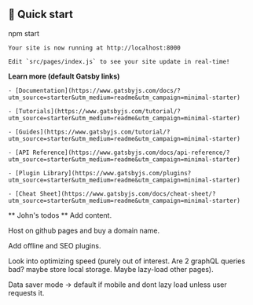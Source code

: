 ## 🚀 Quick start

npm start
    
    Your site is now running at http://localhost:8000

    Edit `src/pages/index.js` to see your site update in real-time!

**Learn more (default Gatsby links)**

    - [Documentation](https://www.gatsbyjs.com/docs/?utm_source=starter&utm_medium=readme&utm_campaign=minimal-starter)

    - [Tutorials](https://www.gatsbyjs.com/tutorial/?utm_source=starter&utm_medium=readme&utm_campaign=minimal-starter)

    - [Guides](https://www.gatsbyjs.com/tutorial/?utm_source=starter&utm_medium=readme&utm_campaign=minimal-starter)

    - [API Reference](https://www.gatsbyjs.com/docs/api-reference/?utm_source=starter&utm_medium=readme&utm_campaign=minimal-starter)

    - [Plugin Library](https://www.gatsbyjs.com/plugins?utm_source=starter&utm_medium=readme&utm_campaign=minimal-starter)

    - [Cheat Sheet](https://www.gatsbyjs.com/docs/cheat-sheet/?utm_source=starter&utm_medium=readme&utm_campaign=minimal-starter)

** John's todos **
Add content.

Host on github pages and buy a domain name. 

Add offline and SEO plugins.

Look into optimizing speed (purely out of interest. Are 2 graphQL queries bad? maybe store local storage. Maybe lazy-load other pages).

Data saver mode -> default if mobile and dont lazy load unless user requests it. 
